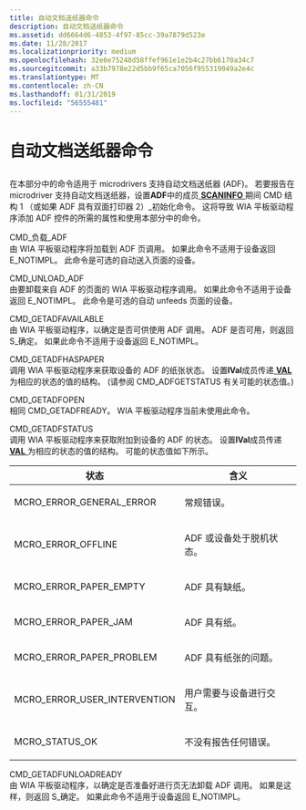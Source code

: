 ```yaml
---
title: 自动文档送纸器命令
description: 自动文档送纸器命令
ms.assetid: dd6664d6-4853-4f97-85cc-39a7879d523e
ms.date: 11/28/2017
ms.localizationpriority: medium
ms.openlocfilehash: 32e6e75248d58ffef961e1e2b4c27bb6170a34c7
ms.sourcegitcommit: a33b7978e22d5bb9f65ca7056f955319049a2e4c
ms.translationtype: MT
ms.contentlocale: zh-CN
ms.lasthandoff: 01/31/2019
ms.locfileid: "56555481"
---
```

# <a name="automatic-document-feeder-commands"></a>自动文档送纸器命令


## <span id="ddk_automatic_document_feeder_commands_si"></span><span id="DDK_AUTOMATIC_DOCUMENT_FEEDER_COMMANDS_SI"></span>


在本部分中的命令适用于 microdrivers 支持自动文档送纸器 (ADF)。 若要报告在 microdriver 支持自动文档送纸器，设置**ADF**中的成员[ **SCANINFO** ](https://msdn.microsoft.com/library/windows/hardware/ff547361)期间 CMD 结构 1 （或如果 ADF 具有双面打印器 2）\_初始化命令。 这将导致 WIA 平板驱动程序添加 ADF 控件的所需的属性和使用本部分中的命令。

<span id="CMD_LOAD_ADF"></span><span id="cmd_load_adf"></span>CMD\_负载\_ADF  
由 WIA 平板驱动程序将加载到 ADF 页调用。 如果此命令不适用于设备返回 E\_NOTIMPL。 此命令是可选的自动送入页面的设备。

<span id="CMD_UNLOAD_ADF"></span><span id="cmd_unload_adf"></span>CMD\_UNLOAD\_ADF  
由要卸载来自 ADF 的页面的 WIA 平板驱动程序调用。 如果此命令不适用于设备返回 E\_NOTIMPL。 此命令是可选的自动 unfeeds 页面的设备。

<span id="CMD_GETADFAVAILABLE"></span><span id="cmd_getadfavailable"></span>CMD\_GETADFAVAILABLE  
由 WIA 平板驱动程序，以确定是否可供使用 ADF 调用。 ADF 是否可用，则返回 S\_确定。 如果此命令不适用于设备返回 E\_NOTIMPL。

<span id="CMD_GETADFHASPAPER"></span><span id="cmd_getadfhaspaper"></span>CMD\_GETADFHASPAPER  
调用 WIA 平板驱动程序来获取设备的 ADF 的纸张状态。 设置**lVal**成员传递[ **VAL** ](https://msdn.microsoft.com/library/windows/hardware/ff548627)为相应的状态的值的结构。 (请参阅 CMD\_ADFGETSTATUS 有关可能的状态值。)

<span id="CMD_GETADFOPEN"></span><span id="cmd_getadfopen"></span>CMD\_GETADFOPEN  
相同 CMD\_GETADFREADY。 WIA 平板驱动程序当前未使用此命令。

<span id="CMD_GETADFSTATUS"></span><span id="cmd_getadfstatus"></span>CMD\_GETADFSTATUS  
调用 WIA 平板驱动程序来获取附加到设备的 ADF 的状态。 设置**lVal**成员传递[ **VAL** ](https://msdn.microsoft.com/library/windows/hardware/ff548627)为相应的状态的值的结构。 可能的状态值如下所示。

<table>
<colgroup>
<col width="50%" />
<col width="50%" />
</colgroup>
<thead>
<tr class="header">
<th>状态</th>
<th>含义</th>
</tr>
</thead>
<tbody>
<tr class="odd">
<td><p>MCRO_ERROR_GENERAL_ERROR</p></td>
<td><p>常规错误。</p></td>
</tr>
<tr class="even">
<td><p>MCRO_ERROR_OFFLINE</p></td>
<td><p>ADF 或设备处于脱机状态。</p></td>
</tr>
<tr class="odd">
<td><p>MCRO_ERROR_PAPER_EMPTY</p></td>
<td><p>ADF 具有缺纸。</p></td>
</tr>
<tr class="even">
<td><p>MCRO_ERROR_PAPER_JAM</p></td>
<td><p>ADF 具有纸。</p></td>
</tr>
<tr class="odd">
<td><p>MCRO_ERROR_PAPER_PROBLEM</p></td>
<td><p>ADF 具有纸张的问题。</p></td>
</tr>
<tr class="even">
<td><p>MCRO_ERROR_USER_INTERVENTION</p></td>
<td><p>用户需要与设备进行交互。</p></td>
</tr>
<tr class="odd">
<td><p>MCRO_STATUS_OK</p></td>
<td><p>不没有报告任何错误。</p></td>
</tr>
</tbody>
</table>

 

<span id="CMD_GETADFUNLOADREADY"></span><span id="cmd_getadfunloadready"></span>CMD\_GETADFUNLOADREADY  
由 WIA 平板驱动程序，以确定是否准备好进行页无法卸载 ADF 调用。 如果是这样，则返回 S\_确定。 如果此命令不适用于设备返回 E\_NOTIMPL。

 

 





